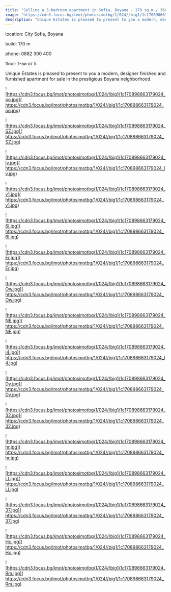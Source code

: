 ```yaml
---
title: "Selling a 3-bedroom apartment in Sofia, Boyana - 170 sq.m / 360000 EUR "
image: "https://cdn3.focus.bg/imot/photosimotbg/1/024//big1/1c170898663179024_yO.jpg"
description: "Unique Estates is pleased to present to you a modern, designer finished and furnished apartment for sale in the prestigious Boyana neighborhood."
---
```


location: City Sofia, Boyana

build: 170 m

phone: 0882 300 400

floor: 1-ви от 5

Unique Estates is pleased to present to you a modern, designer finished and furnished apartment for sale in the prestigious Boyana neighborhood.


![https://cdn3.focus.bg/imot/photosimotbg/1/024//big1/1c170898663179024_oo.jpg]( https://cdn3.focus.bg/imot/photosimotbg/1/024//big1/1c170898663179024_oo.jpg)


![https://cdn3.focus.bg/imot/photosimotbg/1/024//big1/1c170898663179024_SZ.jpg]( https://cdn3.focus.bg/imot/photosimotbg/1/024//big1/1c170898663179024_SZ.jpg)


![https://cdn3.focus.bg/imot/photosimotbg/1/024//big1/1c170898663179024_lv.jpg]( https://cdn3.focus.bg/imot/photosimotbg/1/024//big1/1c170898663179024_lv.jpg)


![https://cdn3.focus.bg/imot/photosimotbg/1/024//big1/1c170898663179024_v1.jpg]( https://cdn3.focus.bg/imot/photosimotbg/1/024//big1/1c170898663179024_v1.jpg)


![https://cdn3.focus.bg/imot/photosimotbg/1/024//big1/1c170898663179024_6I.jpg]( https://cdn3.focus.bg/imot/photosimotbg/1/024//big1/1c170898663179024_6I.jpg)


![https://cdn3.focus.bg/imot/photosimotbg/1/024//big1/1c170898663179024_Er.jpg]( https://cdn3.focus.bg/imot/photosimotbg/1/024//big1/1c170898663179024_Er.jpg)


![https://cdn3.focus.bg/imot/photosimotbg/1/024//big1/1c170898663179024_Ow.jpg]( https://cdn3.focus.bg/imot/photosimotbg/1/024//big1/1c170898663179024_Ow.jpg)


![https://cdn3.focus.bg/imot/photosimotbg/1/024//big1/1c170898663179024_NE.jpg]( https://cdn3.focus.bg/imot/photosimotbg/1/024//big1/1c170898663179024_NE.jpg)


![https://cdn3.focus.bg/imot/photosimotbg/1/024//big1/1c170898663179024_l4.jpg]( https://cdn3.focus.bg/imot/photosimotbg/1/024//big1/1c170898663179024_l4.jpg)


![https://cdn3.focus.bg/imot/photosimotbg/1/024//big1/1c170898663179024_Dy.jpg]( https://cdn3.focus.bg/imot/photosimotbg/1/024//big1/1c170898663179024_Dy.jpg)


![https://cdn3.focus.bg/imot/photosimotbg/1/024//big1/1c170898663179024_32.jpg]( https://cdn3.focus.bg/imot/photosimotbg/1/024//big1/1c170898663179024_32.jpg)


![https://cdn3.focus.bg/imot/photosimotbg/1/024//big1/1c170898663179024_hr.jpg]( https://cdn3.focus.bg/imot/photosimotbg/1/024//big1/1c170898663179024_hr.jpg)


![https://cdn3.focus.bg/imot/photosimotbg/1/024//big1/1c170898663179024_LI.jpg]( https://cdn3.focus.bg/imot/photosimotbg/1/024//big1/1c170898663179024_LI.jpg)


![https://cdn3.focus.bg/imot/photosimotbg/1/024//big1/1c170898663179024_37.jpg]( https://cdn3.focus.bg/imot/photosimotbg/1/024//big1/1c170898663179024_37.jpg)


![https://cdn3.focus.bg/imot/photosimotbg/1/024//big1/1c170898663179024_Hc.jpg]( https://cdn3.focus.bg/imot/photosimotbg/1/024//big1/1c170898663179024_Hc.jpg)


![https://cdn3.focus.bg/imot/photosimotbg/1/024//big1/1c170898663179024_Rm.jpg]( https://cdn3.focus.bg/imot/photosimotbg/1/024//big1/1c170898663179024_Rm.jpg)


